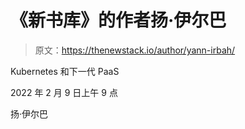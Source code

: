 # 《新书库》的作者扬·伊尔巴

> 原文：<https://thenewstack.io/author/yann-irbah/>

Kubernetes 和下一代 PaaS

2022 年 2 月 9 日上午 9 点

扬·伊尔巴